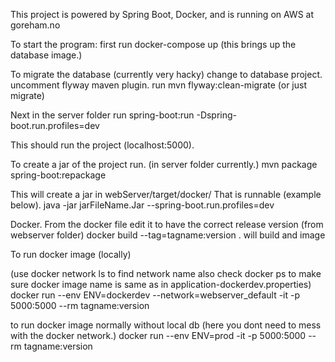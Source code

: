 This project is powered by Spring Boot, Docker, and is running on AWS at goreham.no


To start the program:
first run docker-compose up
 (this brings up the database image.)

To migrate the database (currently very hacky)
  change to database project. uncomment flyway maven plugin.
  run mvn flyway:clean-migrate (or just migrate)


Next in the server folder run 
  spring-boot:run -Dspring-boot.run.profiles=dev 

This should run the project (localhost:5000).

To create a jar of the project run.
    (in server folder currently.)
    mvn package spring-boot:repackage
   
   This will create a jar in webServer/target/docker/
    That is runnable (example below).
    java -jar jarFileName.Jar --spring-boot.run.profiles=dev 
    
    
Docker. From the docker file edit it to have the correct release version (from webserver folder)
docker build --tag=tagname:version .
will build and image

To run docker image (locally) 

(use docker network ls to find network name also check docker ps to make sure docker image name is same as in application-dockerdev.properties)
docker run --env ENV=dockerdev --network=webserver_default -it -p 5000:5000  --rm tagname:version

to run docker image normally without local db (here you dont need to mess with the docker network.)
docker run --env ENV=prod -it -p 5000:5000  --rm tagname:version

